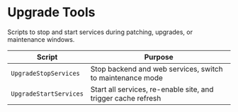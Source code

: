 # Upgrade Tools

Scripts to stop and start services during patching, upgrades, or maintenance windows.

| Script                  | Purpose                                                      |
|------------------------|--------------------------------------------------------------|
| `UpgradeStopServices`  | Stop backend and web services, switch to maintenance mode    |
| `UpgradeStartServices` | Start all services, re-enable site, and trigger cache refresh |
